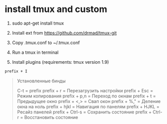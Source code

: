 # install tmux and custom

1) sudo apt-get install tmux

2) Install ext from https://github.com/drmad/tmux-git

2) Copy .tmux.conf to ~/.tmux.conf

3) Run a tmux in terminal

4) Install plugins (requirements: tmux version 1.9)
```bash
prefix + I
```

> Установленные бинды
>
> C-t           = prefix 
> prefix + r    = Перезагрузить настройки
> prefix + Esc  = Режим копирования
> prefix + p,n  = Переход по окнам
> prefix + t    = Предыдущее окно
> prefix + <,>  = Свап окон
> prefix + %,"  = Деление окна на ноль
> prefix + hjkl = Навигация по панелям
> prefix + HJKL = Ресайз панелей
> prefix + Ctrl-s = Сохранить состояние 
> prefix + Ctrl-r = Восстановить состояние
